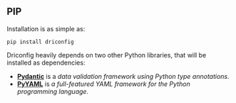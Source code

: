 ## PIP
Installation is as simple as:
```shell
pip install driconfig
```
Driconfig heavily depends on two other Python libraries, 
that will be installed as dependencies:

* [**Pydantic**](https://pydantic-docs.helpmanual.io/) is a _data validation framework using Python type annotations._
* [**PyYAML**](https://pyyaml.org/) is _a full-featured YAML framework for the Python programming language._
